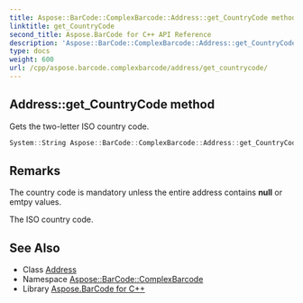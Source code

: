 ```yaml
---
title: Aspose::BarCode::ComplexBarcode::Address::get_CountryCode method
linktitle: get_CountryCode
second_title: Aspose.BarCode for C++ API Reference
description: 'Aspose::BarCode::ComplexBarcode::Address::get_CountryCode method. Gets the two-letter ISO country code in C++.'
type: docs
weight: 600
url: /cpp/aspose.barcode.complexbarcode/address/get_countrycode/
---
```

## Address::get_CountryCode method


Gets the two-letter ISO country code.

```cpp
System::String Aspose::BarCode::ComplexBarcode::Address::get_CountryCode() const
```

## Remarks


The country code is mandatory unless the entire address contains **null** or emtpy values. 

The ISO country code.
## See Also

* Class [Address](../)
* Namespace [Aspose::BarCode::ComplexBarcode](../../)
* Library [Aspose.BarCode for C++](../../../)
